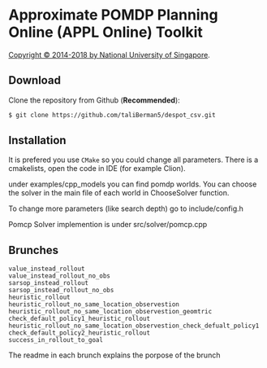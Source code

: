 # Approximate POMDP Planning Online (APPL Online) Toolkit

[Copyright &copy; 2014-2018 by National University of Singapore](http://motion.comp.nus.edu.sg/).


## Download

Clone the repository from Github (**Recommended**):
```bash
$ git clone https://github.com/taliBerman5/despot_csv.git
```

## Installation

It is prefered you use `CMake` so you could change all parameters.
There is a cmakelists, open the code in IDE (for example Clion).


under examples/cpp_models you can find pomdp worlds.
You can choose the solver in the main file of each world in ChooseSolver function.

To change more parameters (like search depth) go to include/config.h

Pomcp Solver implemention is under src/solver/pomcp.cpp 



## Brunches
```
value_instead_rollout
value_instead_rollout_no_obs
sarsop_instead_rollout
sarsop_instead_rollout_no_obs
heuristic_rollout
heuristic_rollout_no_same_location_observestion
heuristic_rollout_no_same_location_observestion_geomtric
check_default_policy1_heuristic_rollout
heuristic_rollout_no_same_location_observestion_check_defualt_policy1
check_default_policy2_heuristic_rollout
success_in_rollout_to_goal
```
The readme in each brunch explains the porpose of the brunch














